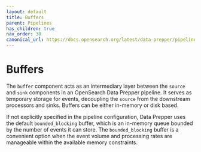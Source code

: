 ```yaml
---
layout: default
title: Buffers
parent: Pipelines
has_children: true
nav_order: 30
canonical_url: https://docs.opensearch.org/latest/data-prepper/pipelines/configuration/buffers/buffers/
---
```


# Buffers

The `buffer` component acts as an intermediary layer between the `source` and `sink` components in an OpenSearch Data Prepper pipeline. It serves as temporary storage for events, decoupling the `source` from the downstream processors and sinks. Buffers can be either in-memory or disk based. 

If not explicitly specified in the pipeline configuration, Data Prepper uses the default `bounded_blocking` buffer, which is an in-memory queue bounded by the number of events it can store. The `bounded_blocking` buffer is a convenient option when the event volume and processing rates are manageable within the available memory constraints. 


